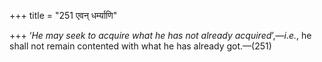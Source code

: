 +++
title = "251 एवन् धर्म्याणि"

+++
‘*He may seek to acquire what he has not already acquired*’,—*i.e.*, he
shall not remain contented with what he has already got.—(251)


